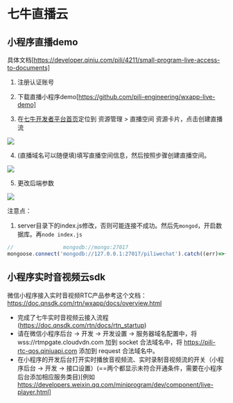
# 七牛直播云

## 小程序直播demo
具体文档[https://developer.qiniu.com/pili/4211/small-program-live-access-to-documents]

1. 注册认证账号

2. 下载直播小程序demo[https://github.com/pili-engineering/wxapp-live-demo]

3. 在[七牛开发者平台首页](https://portal.qiniu.com/home)定位到 资源管理 > 直播空间 资源卡片，点击创建直播流
<img src="https://dn-odum9helk.qbox.me/FkjcHcu-caXemFVGVeJYs8MuC2Tz" />

4. (直播域名可以随便填)填写直播空间信息，然后按照步骤创建直播空间。
<img src="https://static01.imgkr.com/temp/5f74f44f78d3482680cdb562a490ea45.png"/>

5. 更改后端参数
<img src="https://sdk-release.qnsdk.com/1545722811576.jpg" />



注意点：

1. server目录下的index.js修改，否则可能连接不成功。然后先`mongod`，开启数据库。再`node index.js`

````js
//                mongodb://mongo:27017
mongoose.connect('mongodb://127.0.0.1:27017/piliwechat').catch((err)=>{console.log("xxxxxx",err,"xxxxx");});
````
## 小程序实时音视频云sdk

微信小程序接入实时音视频RTC产品参考这个文档：https://doc.qnsdk.com/rtn/wxapp/docs/overview.html

-  完成了七牛实时音视频云接入流程(https://doc.qnsdk.com/rtn/docs/rtn_startup)
- 请在微信小程序后台 -> 开发 -> 开发设置 -> 服务器域名配置中，将 wss://rtmpgate.cloudvdn.com 加到 socket 合法域名中，将 https://pili-rtc-qos.qiniuapi.com 添加到 request 合法域名中。
- 在小程序的开发后台打开实时播放音视频流、实时录制音视频流的开关（小程序后台 -> 开发 -> 接口设置）(==两个都显示未符合开通条件，需要在小程序后台添加相应服务类目)[例如 https://developers.weixin.qq.com/miniprogram/dev/component/live-player.html]